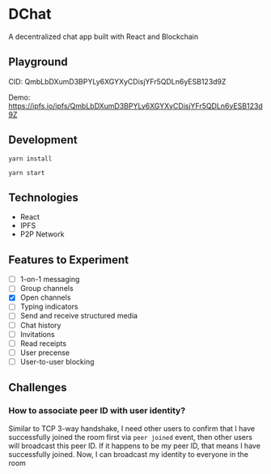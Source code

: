 # DChat

A decentralized chat app built with React and Blockchain

## Playground

CID: QmbLbDXumD3BPYLy6XGYXyCDisjYFr5QDLn6yESB123d9Z

Demo: https://ipfs.io/ipfs/QmbLbDXumD3BPYLy6XGYXyCDisjYFr5QDLn6yESB123d9Z

## Development

```
yarn install

yarn start
```

## Technologies

- React
- IPFS
- P2P Network

## Features to Experiment

- [ ] 1-on-1 messaging
- [ ] Group channels
- [x] Open channels
- [ ] Typing indicators
- [ ] Send and receive structured media
- [ ] Chat history
- [ ] Invitations
- [ ] Read receipts
- [ ] User precense
- [ ] User-to-user blocking

## Challenges

### How to associate peer ID with user identity?

Similar to TCP 3-way handshake, I need other users to confirm that I have successfully joined the room first via `peer joined` event,
then other users will broadcast this peer ID. If it happens to be my peer ID, that means I have successfully joined.
Now, I can broadcast my identity to everyone in the room
